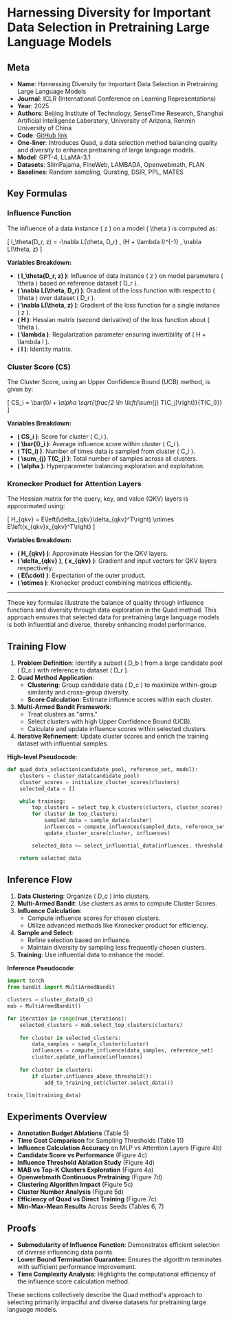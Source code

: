 # Harnessing Diversity for Important Data Selection in Pretraining Large Language Models

## Meta

- **Name**: Harnessing Diversity for Important Data Selection in Pretraining Large Language Models
- **Journal**: ICLR (International Conference on Learning Representations)
- **Year**: 2025
- **Authors**: Beijing Institute of Technology, SenseTime Research, Shanghai Artificial Intelligence Laboratory, University of Arizona, Renmin University of China
- **Code**: [GitHub link](https://anonymous.4open.science/r/Quad/)
- **One-liner**: Introduces Quad, a data selection method balancing quality and diversity to enhance pretraining of large language models.
- **Model**: GPT-4, LLaMA-3.1
- **Datasets**: SlimPajama, FineWeb, LAMBADA, Openwebmath, FLAN
- **Baselines**: Random sampling, Qurating, DSIR, PPL, MATES

## Key Formulas

### Influence Function

The influence of a data instance \( z \) on a model \( \theta \) is computed as:

\[
I_\theta(D_r, z) = -\nabla L(\theta, D_r) \, (H + \lambda I)^{-1} \, \nabla L(\theta, z)
\]

**Variables Breakdown:**

- **\( I_\theta(D_r, z) \)**: Influence of data instance \( z \) on model parameters \( \theta \) based on reference dataset \( D_r \).
- **\( \nabla L(\theta, D_r) \)**: Gradient of the loss function with respect to \( \theta \) over dataset \( D_r \).
- **\( \nabla L(\theta, z) \)**: Gradient of the loss function for a single instance \( z \).
- **\( H \)**: Hessian matrix (second derivative) of the loss function about \( \theta \).
- **\( \lambda \)**: Regularization parameter ensuring invertibility of \( H + \lambda I \).
- **\( I \)**: Identity matrix.

### Cluster Score (CS)

The Cluster Score, using an Upper Confidence Bound (UCB) method, is given by:

\[
CS_i = \bar{I}_i + \alpha \sqrt{\frac{2 \ln \left(\sum_{j} T(C_j)\right)}{T(C_i)}}
\]

**Variables Breakdown:**

- **\( CS_i \)**: Score for cluster \( C_i \).
- **\( \bar{I}_i \)**: Average influence score within cluster \( C_i \).
- **\( T(C_i) \)**: Number of times data is sampled from cluster \( C_i \).
- **\( \sum_{j} T(C_j) \)**: Total number of samples across all clusters.
- **\( \alpha \)**: Hyperparameter balancing exploration and exploitation.

### Kronecker Product for Attention Layers

The Hessian matrix for the query, key, and value (QKV) layers is approximated using:

\[
H_{qkv} = E\left(\delta_{qkv}\delta_{qkv}^T\right) \otimes E\left(x_{qkv}x_{qkv}^T\right)
\]

**Variables Breakdown:**

- **\( H_{qkv} \)**: Approximate Hessian for the QKV layers.
- **\( \delta_{qkv} \)**, **\( x_{qkv} \)**: Gradient and input vectors for QKV layers respectively.
- **\( E(\cdot) \)**: Expectation of the outer product.
- **\( \otimes \)**: Kronecker product combining matrices efficiently.

---

These key formulas illustrate the balance of quality through influence functions and diversity through data exploration in the Quad method. This approach ensures that selected data for pretraining large language models is both influential and diverse, thereby enhancing model performance.

## Training Flow

1. **Problem Definition**: Identify a subset \( D_b \) from a large candidate pool \( D_c \) with reference to dataset \( D_r \).
2. **Quad Method Application**:
   - **Clustering**: Group candidate data \( D_c \) to maximize within-group similarity and cross-group diversity.
   - **Score Calculation**: Estimate influence scores within each cluster.
3. **Multi-Armed Bandit Framework**:
   - Treat clusters as "arms."
   - Select clusters with high Upper Confidence Bound (UCB).
   - Calculate and update influence scores within selected clusters.
4. **Iterative Refinement**: Update cluster scores and enrich the training dataset with influential samples.

**High-level Pseudocode**:

```python
def quad_data_selection(candidate_pool, reference_set, model):
    clusters = cluster_data(candidate_pool)
    cluster_scores = initialize_cluster_scores(clusters)
    selected_data = []

    while training:
        top_clusters = select_top_k_clusters(clusters, cluster_scores)
        for cluster in top_clusters:
            sampled_data = sample_data(cluster)
            influences = compute_influences(sampled_data, reference_set, model)
            update_cluster_score(cluster, influences)

        selected_data += select_influential_data(influences, threshold)

    return selected_data    
```

## Inference Flow

1. **Data Clustering**: Organize \( D_c \) into clusters.
2. **Multi-Armed Bandit**: Use clusters as arms to compute Cluster Scores.
3. **Influence Calculation**:
   - Compute influence scores for chosen clusters.
   - Utilize advanced methods like Kronecker product for efficiency.
4. **Sample and Select**:
   - Refine selection based on influence.
   - Maintain diversity by sampling less frequently chosen clusters.
5. **Training**: Use influential data to enhance the model.

**Inference Pseudocode**:

```python
import torch
from bandit import MultiArmedBandit

clusters = cluster_data(D_c)
mab = MultiArmedBandit()

for iteration in range(num_iterations):
    selected_clusters = mab.select_top_clusters(clusters)
    
    for cluster in selected_clusters:
        data_samples = sample_cluster(cluster)
        influences = compute_influence(data_samples, reference_set)
        cluster.update_influence(influences)
    
    for cluster in clusters:
        if cluster.influence_above_threshold():
            add_to_training_set(cluster.select_data())

train_llm(training_data)
```

## Experiments Overview

- **Annotation Budget Ablations** (Table 5)
- **Time Cost Comparison** for Sampling Thresholds (Table 11)
- **Influence Calculation Accuracy** on MLP vs Attention Layers (Figure 4b)
- **Candidate Score vs Performance** (Figure 4c)
- **Influence Threshold Ablation Study** (Figure 4d)
- **MAB vs Top-K Clusters Exploration** (Figure 4a)
- **Openwebmath Continuous Pretraining** (Figure 7d)
- **Clustering Algorithm Impact** (Figure 5c)
- **Cluster Number Analysis** (Figure 5d)
- **Efficiency of Quad vs Direct Training** (Figure 7c)
- **Min-Max-Mean Results** Across Seeds (Tables 6, 7)

## Proofs

- **Submodularity of Influence Function**: Demonstrates efficient selection of diverse influencing data points.
- **Lower Bound Termination Guarantee**: Ensures the algorithm terminates with sufficient performance improvement.
- **Time Complexity Analysis**: Highlights the computational efficiency of the influence score calculation method.

These sections collectively describe the Quad method's approach to selecting primarily impactful and diverse datasets for pretraining large language models.